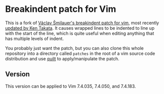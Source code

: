 # Breakindent patch for Vim

This is a fork of [Václav Šmilauer's breakindent patch for vim][patch 1], most recently [updated by Ken Takata][patch 3]. It causes wrapped lines to be indented to line up with the start of the line, which is quite useful when editing anything that has multiple levels of indent.

You probably just want the patch, but you can also clone this whole repository into a directory called `patches` in the root of a vim source code distribution and use [quilt][] to apply/manipulate the patch.

[patch 1]: http://www.mail-archive.com/vim-dev@vim.org/msg04076.html
[patch 2]: https://retracile.net/wiki/VimBreakIndent
[patch 3]: https://groups.google.com/forum/#!msg/vim_dev/SML3mtGd50s/ICn1t1i2-kcJ
[quilt]: http://savannah.nongnu.org/projects/quilt

## Version

This version can be applied to Vim 7.4.035, 7.4.050, and 7.4.183.
